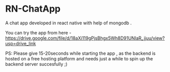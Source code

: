 # RN-ChatApp
A chat app developed in react native with help of mongodb .

You can try the app from here -
https://drive.google.com/file/d/18aXi119gPjsBhgx5Wh8D91UNIaR_jjuu/view?usp=drive_link

PS: Please give 15-20seconds while starting the app , as the backend is hosted on a free hosting platform and needs just a while to spin up the backend server succesfully ;)
